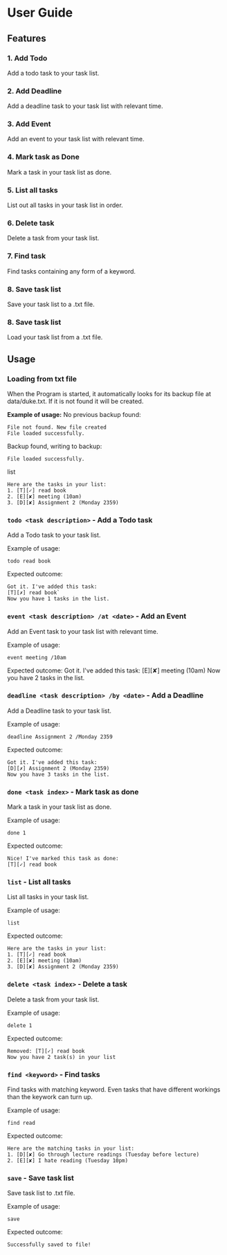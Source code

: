 # User Guide

## Features 

### 1. Add Todo
Add a todo task to your task list.

### 2. Add Deadline
Add a deadline task to your task list with relevant time.

### 3. Add Event
Add an event to your task list with relevant time.

### 4. Mark task as Done
Mark a task in your task list as done.

### 5. List all tasks
List out all tasks in your task list in order.

### 6. Delete task
Delete a task from your task list.

### 7. Find task
Find tasks containing any form of a keyword.

### 8. Save task list
Save your task list to a .txt file.

### 8. Save task list
Load your task list from a .txt file.


## Usage

### Loading from txt file
When the Program is started, it automatically looks for its backup file at data/duke.txt. If it is not found it will be created.

**Example of usage:**
No previous backup found:

    File not found. New file created
    File loaded successfully.
Backup found, writing to backup:

    File loaded successfully.
    
 list

    Here are the tasks in your list: 
    1. [T][✓] read book 
    2. [E][✘] meeting (10am) 
    3. [D][✘] Assignment 2 (Monday 2359)    

### `todo <task description>` - Add a Todo task

Add a Todo task to your task list.

Example of usage:

`todo read book`

Expected outcome:


    Got it. I've added this task: 
    [T][✗] read book`
    Now you have 1 tasks in the list.


### `event <task description> /at <date>` - Add an Event

Add an Event task to your task list with relevant time.

Example of usage:

    event meeting /10am

Expected outcome:
    Got it. I've added this task: 
    [E][✘] meeting (10am)
    Now you have 2 tasks in the list.


### `deadline <task description> /by <date>` - Add a Deadline

Add a Deadline task to your task list.

Example of usage:

`deadline Assignment 2 /Monday 2359`

Expected outcome:

    Got it. I've added this task: 
    [D][✗] Assignment 2 (Monday 2359)
    Now you have 3 tasks in the list.

### `done <task index>` - Mark task as done

Mark a task in your task list as done.

Example of usage:

    done 1

Expected outcome:

    Nice! I've marked this task as done: 
    [T][✓] read book

### `list` - List all tasks

List all tasks in your task list.

Example of usage:

`list`

Expected outcome:


    Here are the tasks in your list: 
    1. [T][✓] read book
    2. [E][✘] meeting (10am)
    3. [D][✘] Assignment 2 (Monday 2359)

### `delete <task index>` - Delete a task
 
Delete a task from your task list.

Example of usage:

`delete 1`

Expected outcome:


    Removed: [T][✓] read book
    Now you have 2 task(s) in your list


### `find <keyword>` - Find tasks

Find tasks with matching keyword. Even tasks that have different workings than the keywork can turn up.

Example of usage:

    find read

Expected outcome:

    Here are the matching tasks in your list: 
    1. [D][✘] Go through lecture readings (Tuesday before lecture)
    2. [E][✘] I hate reading (Tuesday 10pm)


### `save` - Save task list

Save task list to .txt file.

Example of usage:

`save`

Expected outcome:

    Successfully saved to file!
